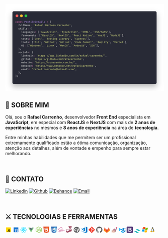 <div align="center">
    <img alt="ProfileDetails" title="ProfileDetails" src=".github/assets/code.png" />
</div>

## 👦 SOBRE MIM

Olá, sou o **Rafael Carrenho**, desenvolvedor **Front End** especialista em **JavaScript**, em especial com **ReactJS** e **NextJS** com mais de **2 anos de experiências** no mesmos e **8 anos de experiência** na área de **tecnologia**.

Entre minhas habilidades que me permitem ser um profissional extremamente qualificado estão a ótima comunicação, organização, atenção aos detalhes, além de vontade e empenho para sempre estar melhorando.

<br />

## 📝 CONTATO

[![Linkedin](https://img.shields.io/badge/-LinkedIn-blue?style=flat-square&logo=Linkedin&logoColor=white)](https://www.linkedin.com/in/rafael-carrenho/)
[![Github](https://img.shields.io/badge/-Github-white?style=flat-square&logo=github&logoColor=black)](https://github.com/rafacarrenho)
[![Behance](https://img.shields.io/badge/-Behance-indigo?style=flat-square&logo=behance&logoColor=white)](https://www.behance.net/rafaelcarrenho)
[![Email](https://img.shields.io/badge/-Email-green?style=flat-square&logo=mail.ru&logoColor=white)](mailto:rafael.carrenho@hotmail.com)

<br />

## ⚔ TECNOLOGIAS E FERRAMENTAS

<code><img width="4%" alt="JavaScript" title="JavaScript" src=".github/assets/techs/js.svg"></code>
<code><img width="4%" alt="TypeScript" title="TypeScript" src=".github/assets/techs/ts.svg"></code>
<code><img width="4%" alt="ReactJS" title="ReactJS" src=".github/assets/techs/react.svg"></code>
<code><img width="4%" alt="VueJS" title="VueJS" src=".github/assets/techs/vue.svg"></code>
<code><img width="4%" alt="NodeJS" title="NodeJS" src=".github/assets/techs/node.svg"></code>
<code><img width="4%" alt="HTML" title="HTML" src=".github/assets/techs/html.svg"></code>
<code><img width="4%" alt="CSS" title="CSS" src=".github/assets/techs/css.png"></code>
<code><img width="4%" alt="SASS" title="SASS" src=".github/assets/techs/sass.svg"></code>
<code><img width="4%" alt="Jest" title="Jest" src=".github/assets/techs/jest.svg"></code>
<code><img width="4%" alt="Cypress" title="Cypress" src=".github/assets/techs/cypress.svg"></code>
<code><img width="4%" alt="VSCode" title="VSCode" src=".github/assets/techs/vsCode.svg"></code>
<code><img width="4%" alt="Git" title="Git" src=".github/assets/techs/git.svg"></code>
<code><img width="4%" alt="Github" title="Github" src=".github/assets/techs/github.svg"></code>
<code><img width="4%" alt="Gitlab" title="Gitlab" src=".github/assets/techs/gitlab.svg"></code>
<code><img width="4%" alt="Styled Components" title="Styled Components" src=".github/assets/techs/styled.svg"></code>
<code><img width="4%" alt="Material UI" title="Material UI" src=".github/assets/techs/materialUI.svg"></code>
<code><img width="4%" alt="Bootstrap" title="Bootstrap" src=".github/assets/techs/bootstrap.svg"></code>
<code><img width="4%" alt="Tailwind CSS" title="Tailwind CSS" src=".github/assets/techs/tailwindcss.svg"></code>
<code><img width="4%" alt="Windows" title="Windows" src=".github/assets/techs/windows.svg"></code>
<code><img width="4%" alt="Linux" title="Linux" src=".github/assets/techs/linux.svg"></code>

